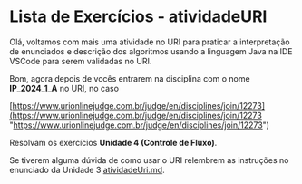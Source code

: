 # Lista de Exercícios - atividadeURI  

Olá, voltamos com mais uma atividade no URI para praticar a interpretação de enunciados e descrição dos algoritmos usando a linguagem Java na IDE VSCode para serem validadas no URI.  

Bom, agora depois de vocês entrarem na disciplina com o nome **IP_2024_1_A** no URI, no caso  

<!-- [ ] INICIO atualizar - Link da Disciplina -->
[https://www.urionlinejudge.com.br/judge/en/disciplines/join/12273](<https://www.urionlinejudge.com.br/judge/en/disciplines/join/12273> "https://www.urionlinejudge.com.br/judge/en/disciplines/join/12273")  



Resolvam os exercícios **Unidade 4 (Controle de Fluxo)**.

Se tiverem alguma dúvida de como usar o URI relembrem as instruções no enunciado da Unidade 3 [atividadeUri.md](../Unidade3/atividadeUri.md "atividadeUri.md").  
